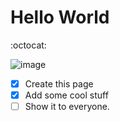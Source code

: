 # Hello World

:octocat:

![image](https://github.com/LucVillevet/skills-communicate-using-markdown/assets/136724204/e4346511-a9c9-4808-bf59-7a9ac312aa2d)

- [x] Create this page
- [x] Add some cool stuff
- [ ] Show it to everyone. 
